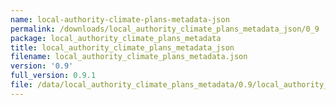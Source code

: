 ```yaml
---
name: local-authority-climate-plans-metadata-json
permalink: /downloads/local_authority_climate_plans_metadata_json/0_9
package: local_authority_climate_plans_metadata
title: local_authority_climate_plans_metadata_json
filename: local_authority_climate_plans_metadata.json
version: '0.9'
full_version: 0.9.1
file: /data/local_authority_climate_plans_metadata/0.9/local_authority_climate_plans_metadata.json
---
```

